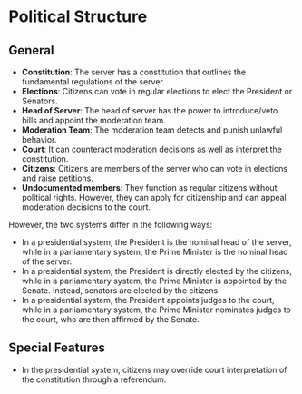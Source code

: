 # Political Structure

## General
- **Constitution**: The server has a constitution that outlines the fundamental regulations of the server.
- **Elections**: Citizens can vote in regular elections to elect the President or Senators.
- **Head of Server**: The head of server has the power to introduce/veto bills and appoint the moderation team.
- **Moderation Team**: The moderation team detects and punish unlawful behavior.
- **Court**: It can counteract moderation decisions as well as interpret the constitution.
- **Citizens**: Citizens are members of the server who can vote in elections and raise petitions.
- **Undocumented members**: They function as regular citizens without political rights. However, they can apply for citizenship and can appeal moderation decisions to the court.

However, the two systems differ in the following ways:
- In a presidential system, the President is the nominal head of the server, while in a parliamentary system, the Prime Minister is the nominal head of the server.
- In a presidential system, the President is directly elected by the citizens, while in a parliamentary system, the Prime Minister is appointed by the Senate. Instead, senators are elected by the citizens.
- In a presidential system, the President appoints judges to the court, while in a parliamentary system, the Prime Minister nominates judges to the court, who are then affirmed by the Senate.

## Special Features
- In the presidential system, citizens may override court interpretation of the constitution through a referendum.
